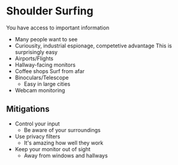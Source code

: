 # Shoulder Surfing
You have access to important information 
-	Many people want to see
-	Curiousity, industrial espionage, competetive advantage
This is surprisingly easy
-	Airports/Flights
-	Hallway-facing monitors
-	Coffee shops
Surf from afar
-	Binoculars/Telescope
	-	Easy in large cities
- Webcam monitoring

## Mitigations
- Control your input
	- Be aware of your surroundings
- Use privacy filters
	- It's amazing how well they work
- Keep your monitor out of sight
	- Away from windows and hallways
